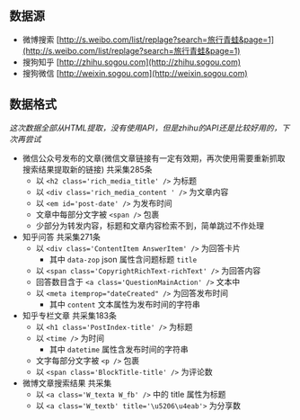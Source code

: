 ## 数据源

- 微博搜索 [http://s.weibo.com/list/replage?search=旅行青蛙&page=1](http://s.weibo.com/list/replage?search=旅行青蛙&page=1)
- 搜狗知乎 [http://zhihu.sogou.com](http://zhihu.sogou.com)
- 搜狗微信 [http://weixin.sogou.com](http://weixin.sogou.com)


## 数据格式

*这次数据全部从HTML提取，没有使用API，但是zhihu的API还是比较好用的，下次再尝试*


- 微信公众号发布的文章(微信文章链接有一定有效期，再次使用需要重新抓取搜索结果提取新的链接) 共采集285条
	- 以 `<h2 class='rich_media_title' />` 为标题
	- 以 `<div class='rich_media_content ' />` 为文章内容
	- 以 `<em id='post-date' />` 为发布时间
	- 文章中每部分文字被 `<span />` 包裹
	- 少部分为转发内容，标题和文章内容检索不到，简单跳过不作处理
- 知乎问答 共采集271条
	- 以 `<div class='ContentItem AnswerItem' />` 为回答卡片
		- 其中 `data-zop` json 属性含问题标题 `title`
	- 以 `<span class='CopyrightRichText-richText' />` 为回答内容
	- 回答数目含于 `<a class='QuestionMainAction' />` 文本中
	- 以 `<meta itemprop="dateCreated" />` 为回答发布时间
		- 其中 `content` 文本属性为发布时间的字符串
- 知乎专栏文章 共采集183条
	- 以 `<h1 class='PostIndex-title' />` 为标题
	- 以 `<time />` 为时间
		- 其中 `datetime` 属性含发布时间的字符串
	- 文字每部分文字被 `<p />` 包裹
	- 以 `<span class='BlockTitle-title' />` 为评论数
- 微博文章搜索结果 共采集
	- 以 `<a class='W_texta W_fb' />` 中的 title 属性为标题
	- 以 `<a class='W_textb' title='\u5206\u4eab'>` 为分享数 
